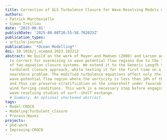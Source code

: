 ```yaml
---
title: Correction of GLS Turbulence Closure for Wave-Resolving Models with Stratification
authors:
- Patrick Marchesiello
- Simon Treillou
date: '2023-08-01'
publishDate: '2025-08-08T20:55:58.702025Z'
publication_types:
- article-journal
publication: '*Ocean Modelling*'
doi: 10.1016/j.ocemod.2023.102212
abstract: We build on the work of Mayer and Madsen (2000) and Larsen and Fuhrman (2018)
  to correct for overmixing in wave potential flow regions due to the linear instability
  of two-equation closure systems. We extend it to the Generic Length Scale (GLS)
  turbulent closure approach, while testing it for the first time on a stratified
  nearshore problem. The modified turbulence equations affect only the nonbreaking
  wave potential flow region where the vorticity is less than 10% of the strain rate
  and thus can preserve stratification on the innershelf under favorable heat and
  wind forcing conditions. This work is a necessary step before engaging in full 3D
  wave-resolving studies of surf--shelf exchange.
  # Summary. An optional shortened abstract.
tags:
- Model:CROCO
- Modeling:Turbulent_closure
- Process:Waves
projects:
- phd-work
- Improving-CROCO
---
```

